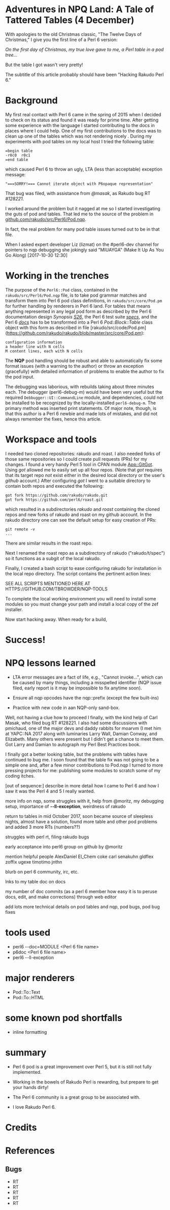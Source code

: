 # Adventures in NPQ Land: A Tale of Tattered Tables (4 December)

With apologies to the old Christmas classic, "The Twelve Days of Christmas," I give you the first line of a Perl 6 version:

*On the first day of Christmas, my true love gave to me, a Perl table in a pod tree...*

But the table I got wasn't very pretty!

The subtitle of this article probably should have been "Hacking Rakudo Perl 6."

# Background

My first real contact with Perl 6 came in the spring of 2015 when I
decided to check on its status and found it was ready for prime
time. After getting some experience with the language I started
contributing to the docs in places where I could help. One of my first
contributions to the docs was to clean up one of the tables which was
not rendering nicely .  During my experiments with pod tables on my
local host I tried the following table:

```
=begin table
-r0c0  r0c1
=end table
```

which caused Perl 6 to throw an ugly, LTA (less than acceptable) exception message:

```
"===SORRY!=== Cannot iterate object with P6opaque representation"
```

That bug was filed, with assistance from *@masak*, as Rakudo bug RT
*#128221*.

I worked around the problem but it nagged at me so I started
investigating the guts of pod and tables.  That led me to the source
of the problem in
[github.com/rakudo/src/Perl6/Pod.nqp](https://github.com/rakudo/rakudo/src/Perl6/Pod.nqp).

In fact, the real problem for many pod table issues turned out to be
in that file.

When I asked expert developer Liz (lizmat) on the #perl6-dev channel for pointers to nqp debugging she jokingly said "MIUAYGA" (Make It Up As You Go Along) [2017-10-30 12:30]

# Working in the trenches

The purpose of the ```Perl6::Pod``` class, contained in the
```rakudo/src/Perl6/Pod.nqp``` file, is to take pod grammar matches
and transform them into Perl 6 pod class definitions, in
```rakudo/src/core/Pod.pm``` for further handling by renderers in Perl
6 land.  For tables that means anything represented in any legal pod
form as described by the Perl 6 documentation design *Synopsis*
[*S26*](http://design.perl6.org/S26.html), the Perl 6 test suite
[*specs*](https://github.com/perl6/roast), and the Perl 6
[*docs*](https://docs.perl6.org/) has to be transformed into a Perl 6
*Pod::Block::Table* class object with this form as described in file
[rakudo/src/code/Pod.pm]
(https://github.com/rakudo/rakudo/blob/master/src/core/Pod.pm):

```
configuration information
a header line with N cells
M content lines, each with N cells
```

The **NQP** pod handling should be robust and able to automatically fix some format issues
(with a warning to the author) or throw an exception (gracefully) with detailed information
of problems to enable the author to fix the pod input.

The debugging was laborious, with rebuilds taking about three minutes each. The debugger (perl6-debug-m)
would have been very useful but the required ```Debbugger::UI::CommandLine``` module, and dependencies,
could not be installed to be recognized by the locally-installed ```perl6-debug-m```.  The
primary method was inserted print statements.  Of major note, though, is that this author is a
Perl 6 newbie and made lots of mistakes, and did not always remember the fixes, hence this
article.

# Workspace and tools

I needed two cloned repositories: rakudo and roast. I also needed forks of those same
repositories so I could create pull requests (PRs) for my changes. I found a very handy
Perl 5 tool in CPAN module [App::GitGot](https://metacpan.org/pod/distribution/App-GitGot/bin/got).
Using *got* allowed me to easily set up all four repos. (Note that *got* requires that
its target repo *not* exist either in the desired local directory or the user's
*github* account.) After configuring *got* I
went to a suitable directory to contain both repos and executed the following:

```
got fork https://github.com/rakudo/rakudo.git
got fork https://github.com/perl6/roast.git
```

which resulted in a subdirectories *rakudo* and *roast* containing the
cloned repos and new forks of rakudo and roast on my github account.
In the rakudo directory one can see the default setup for easy
creation of PRs:

```
git remote -v
...
```

There are similar results in the roast repo.

Next I renamed the roast repo as a subdirectory of rakudo ("rakudo/t/spec")
so it functions as a subgit of the local rakudo.

Finally, I created a bash script to ease configuring rakudo for installation
in the local repo directory. The script contains the pertinent action lines:

SEE ALL SCRIPTS MENTIONED HERE AT HTTPS://GITHUB.COM/TBROWDER/NQP-TOOLS

To complete the local working environment you will need to install some
modules so you must change your path and install a local copy of the zef installer.

Now start hacking away. When ready for a build,


# Success!

# NPQ lessons learned

+ LTA error messages are a fact of life, e.g., "Cannot invoke...", which can be caused by
many things, including a misspelled identifier (NQP issue filed, early report is it may be impossible to
fix anytime soon).

+ Ensure all nqp opcodes have the nqp::prefix (except the few built-ins)

+ Practice with new code in aan NQP-only sand-box.

Well, not having a clue how to proceed I finally, with the kind help
of Carl Masak, who filed bug RT #128221. I also had some discussions
with pmichaud, one of the major devs and daddy rabbits for moarvm (I
met him at YAPC::NA 2017 along with luminaries Larry Wall, Damian
Conway, and Elizabeth. Many others were present but I didn't get a
chance to meet them. Got Larry and Damian to autograph my Perl Best
Practices book.

I finally got a better looking table, but the problems with tables
have continued to bug me. I soon found that the table fix was not
going to be a simple one and, after a few minor contributions to
Pod.nqp I turned to more pressing projects for me: publishing some
modules to scratch some of my coding itches.

[out of sequence:] describe in more detail how I came to Perl 6 and how I saw
it was the Perl 4 and 5  I really wanted.

more info on nqp, some struggles with it, help from @moritz, my debugging setup,
importance of **--ll-exception**, weirdness of rakudo

return to tables in mid October 2017, soon became source of sleepless nights,
almost have a solution, found more table and other pod problems
and added 3 more RTs (numbers??)

struggles with perl rt, filing rakudo bugs

early acceptance into perl6 group on github by @moritz

mention helpful people AlexDaniel El_Chem coke carl senakuhn gldflex
zoffix ugexe timotimo jnthn

blurb on perl 6 community, irc, etc.

lnks to my table doc on docs

my number of doc commits (as a perl 6 member how easy it is to
peruse docs, edit, and make corrections)
through web editor

add lots more technical details on pod tables and nqp,
pod bugs, pod bug fixes

# tools used

+ perl6 --doc=MODULE <Perl 6 file name>
+ p6doc <Perl 6 file name>
+ perl6 --ll-exception

# major renderers

+ Pod::To::Text
+ Pod::To::HTML

# some known pod shortfalls

+ inline formatting

# summary

+ Perl 6 pod is a great improvement over Perl 5, but it is still not fully implemented.

+ Working in the bowels of Rakudo Perl is rewarding, but prepare to get your hands dirty!

+ The Perl 6 community is a great group to be associated with.

+ I love Rakudo Perl 6.

# Credits

# References

## Bugs

+ RT
+ RT
+ RT
+ RT
+ RT
